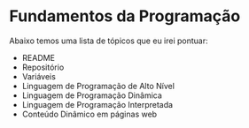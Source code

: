 # Fundamentos da Programação

Abaixo temos uma lista de tópicos que eu irei pontuar:

- README
- Repositório
- Variáveis
- Linguagem de Programação de Alto Nível
- Linguagem de Programação Dinâmica
- Linguagem de Programação Interpretada
- Conteúdo Dinâmico em páginas web